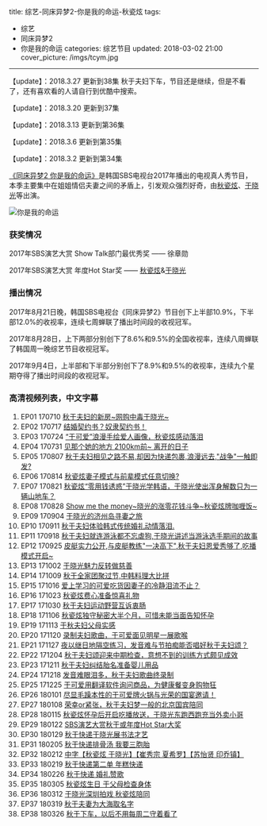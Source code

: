 title: 综艺-同床异梦2-你是我的命运-秋瓷炫
tags:
  - 综艺
  - 同床异梦2
  - 你是我的命运
categories: 综艺节目
updated: 2018-03-02 21:00
cover_picture: /imgs/tcym.jpg
---
【update】：2018.3.27 更新到38集 秋于夫妇下车，节目还是继续，但是不看了，还有喜欢看的人请自行到优酷中搜索。

【update】：2018.3.20 更新到37集

【update】：2018.3.13 更新到第36集

【update】：2018.3.6 更新到第35集

【update】：2018.3.2 更新到第34集

[《同床异梦2 你是我的命运》]是韩国SBS电视台2017年播出的电视真人秀节目，本季主要集中在姐姐情侣夫妻之间的矛盾上，引发观众强烈好奇，由[秋瓷炫]、[于晓光]等出演。

![你是我的命运](/imgs/tcym.jpg)

### 获奖情况
2017年SBS演艺大赏 Show Talk部门最优秀奖 —— 徐章勋

2017年SBS演艺大赏 年度Hot Star奖 —— [秋瓷炫]&[于晓光]

### 播出情况
2017年8月21日晚，韩国SBS电视台《同床异梦2》节目创下上半部10.9%，下半部12.0%的收视率，连续七周蝉联了播出时间段的收视冠军。

2017年8月28日，上下两部分别创下了8.6%和9.5%的全国收视率，连续八周蝉联了韩国周一晚综艺节目收视冠军。

2017年9月4日，上半部和下半部分别创下了8.9%和9.5%的收视率，连续九个星期夺得了播出时间段的收视冠军。

### 高清视频列表，中文字幕
1. EP01 170710 [秋于夫妇的新房~网购中毒于晓光~](http://v.youku.com/v_show/id_XMjg4MzM3NTU4MA==.html?spm=a2h0k.8191407.0.0&from=s1.8-1-1.2&f=50662504)
2. EP02 170717 [结婚契约书？奴隶契约书！](http://v.youku.com/v_show/id_XMjg5ODg0NjA2MA==.html?spm=a2h0j.8191423.playlist_content.5~5~5~A&&f=50662504&from=y1.2-3.4.1)
3. EP03 170724 [“于可爱”浪漫手绘爱人画像，秋瓷炫感动落泪](http://v.youku.com/v_show/id_XMjkxNzQyNjU1Ng==.html?spm=a2h0j.8191423.playlist_content.5!2~5~5~A&&f=50662504&from=y1.2-3.4.2)
4. EP04 170731 [见那个她的地方 2100km前~ 离开的日子](http://v.youku.com/v_show/id_XMjkzNzc2MzQzNg==.html?spm=a2h0k.8191407.0.0&from=s1.8-1-1.2&f=50131331)
5. EP05 170807 [秋于夫妇相见之路不易,却因为快递包裹,浪漫远去,"战争"一触即发?](http://v.youku.com/v_show/id_XMjk1MjEzNTQ2OA==.html?spm=a2h0j.8191423.playlist_content.5!3~5~5~A&&f=50662504&from=y1.2-3.4.3)
6. EP06 170814 [秋瓷炫妻子模式与前辈模式任意切换?](http://v.youku.com/v_show/id_XMjk3MDYwNjExMg==.html?spm=a2h0j.8191423.playlist_content.5!4~5~5~A&&f=50662504&from=y1.2-3.4.4)
7. EP07 170821 [秋瓷炫“零用钱诱惑”于晓光学韩语，于晓光使出浑身解数只为一辆山地车？](http://v.youku.com/v_show/id_XMjk4NDM2NDgyOA==.html?spm=a2h0k.8191407.0.0&from=s1.8-1-1.2&f=51204750)
8. EP08 170828 [Show me the money~晓光的涨零花钱斗争~秋瓷炫牌咖喱饭~](http://v.youku.com/v_show/id_XMjk5NTcxMTUwOA==.html?spm=a2h0k.8191407.0.0&from=s1.8-1-1.2&f=50555088)
9. EP09 170904 [于晓光的济州岛寻妻之旅](http://v.youku.com/v_show/id_XMzAwNjkyNzI1Ng==.html?spm=a2h0j.8191423.playlist_content.5!23~5~5~A&&f=50555088&from=y1.2-3.4.23)
10. EP10 170911 [秋于夫妇体验韩式传统婚礼动情落泪.](http://v.youku.com/v_show/id_XMzAxOTA0ODA0MA==.html?spm=a2h0j.8191423.playlist_content.5!22~5~5~A&&f=50555088&from=y1.2-3.4.22) 
11. EP11 170918 [秋于夫妇就连游泳都不忘虐狗,于晓光讲述当游泳选手期间的故事](http://v.youku.com/v_show/id_XMzAzMTc2MDQwMA==.html?spm=a2h0j.8191423.playlist_content.5!21~5~5~A&&f=50555088&from=y1.2-3.4.21)
12. EP12 170925 [皮艇实力公开,与皮艇教练"一决高下",秋于夫妇恩爱秀够了,吃播模式开启~](http://v.youku.com/v_show/id_XMzA0NzQxMTQyNA==.html?spm=a2h0j.8191423.playlist_content.5!20~5~5~A&&f=50555088&from=y1.2-3.4.20)
13. EP13 171002 [于晓光魅力反转做慈善](http://v.youku.com/v_show/id_XMzA2MzQyNjk1Ng==.html?spm=a2h0j.8191423.playlist_content.5!19~5~5~A&&f=50555088&from=y1.2-3.4.19)
14. EP14 171009 [秋于全家团聚过节,中韩料理大比拼](http://v.youku.com/v_show/id_XMzA3NTgzMjgxNg==.html?spm=a2h0j.8191423.playlist_content.5!17~5~5~A&&f=50555088&from=y1.2-3.4.17)
15. EP15 171016 [爱上学习的可爱吃货因妻子的冷静泪流不止？](http://v.youku.com/v_show/id_XMzA5MDI1NDkyMA==.html?spm=a2h0j.8191423.playlist_content.5!16~5~5~A&&f=50555088&from=y1.2-3.4.16)
16. EP16 171023 [秋瓷炫费心准备惊喜礼物](http://v.youku.com/v_show/id_XMzEwNjM4ODM4MA==.html?spm=a2h0j.8191423.playlist_content.5!15~5~5~A&&f=50555088&from=y1.2-3.4.15)
17. EP17 171030 [秋于夫妇运动野营互诉衷肠](http://v.youku.com/v_show/id_XMzEyMjcyMzU3Mg==.html?spm=a2h0j.8191423.playlist_content.5!14~5~5~A&&f=50555088&from=y1.2-3.4.14)
18. EP18 171106 [秋瓷炫独守秘密大半个月，可惜未能当面告知怀孕](http://v.youku.com/v_show/id_XMzEzOTU5MjMwNA==.html?spm=a2h0j.8191423.playlist_content.5!13~5~5~A&&f=50555088&from=y1.2-3.4.13)
19. EP19 171113 [于秋夫妇父母实感](http://v.youku.com/v_show/id_XMzE1NjAxMzQ3Ng==.html?spm=a2h0j.8191423.playlist_content.5!12~5~5~A&&f=50555088&from=y1.2-3.4.12)
20. EP20 171120 [录制夫妇歌曲，于可爱面见明星一展歌喉](http://v.youku.com/v_show/id_XMzE3MjM4ODgwNA==.html?spm=a2h0j.8191423.playlist_content.5!11~5~5~A&&f=50555088&from=y1.2-3.4.11)
21. EP21 171127 [夜以继日地隔空练习，发音难与节拍痴能否唱好秋于夫妇颂？](http://v.youku.com/v_show/id_XMzE4OTQyNjIxNg==.html?spm=a2h0j.8191423.playlist_content.5!10~5~5~A&&f=50555088&from=y1.2-3.4.10)
22. EP22 171204 [秋于夫妇颂迎来中期检查，意想不到的训练方式颇见成效](http://v.youku.com/v_show/id_XMzIwNTg0MzMwMA==.html?spm=a2h0j.8191423.playlist_content.5!9~5~5~A&&f=50555088&from=y1.2-3.4.9)
23. EP23 171211 [秋于夫妇纠结胎名准备婴儿用品](http://v.youku.com/v_show/id_XMzIyMzcyOTY0NA==.html?spm=a2h0j.8191423.playlist_content.5!8~5~5~A&&f=50555088&from=y1.2-3.4.8)
24. EP24 171218 [发音难眼泪多，秋于夫妇歌曲终录制](http://v.youku.com/v_show/id_XMzI0MzIyMzU1Ng==.html?spm=a2h0j.8191423.playlist_content.5!7~5~5~A&&f=50555088&from=y1.2-3.4.7)
25. EP25 171225 [于可爱用翻译软件询问商品，为健康餐变身购物狂](http://v.youku.com/v_show/id_XMzI2MzI3MzU0NA==.html?spm=a2h0j.8191423.playlist_content.5!6~5~5~A&&f=50555088&from=y1.2-3.4.6)
26. EP26 180101 [尽显毛躁本性的于可爱牌火锅与光荣的国宴邀请！](http://v.youku.com/v_show/id_XMzI4NTgyMzE2OA==.html?spm=a2h0j.8191423.playlist_content.5!5~5~5~A&&f=50555088&from=y1.2-3.4.5)
27. EP27 180108 [荣幸or紧张，秋于夫妇梦一般的北京国宾陪同](http://v.youku.com/v_show/id_XMzMwMjQxMjk3Mg==.html?spm=a2h0j.8191423.playlist_content.5!4~5~5~A&&f=50555088&from=y1.2-3.4.4)
28. EP28 180115 [秋瓷炫怀孕后开启吃播放送，于晓光东跑西跑充当外卖小哥](http://v.youku.com/v_show/id_XMzMyMTk2NDc4OA==.html?spm=a2h0j.8191423.playlist_content.5!3~5~5~A&&f=50555088&from=y1.2-3.4.3)
29. EP29 180122 [SBS演艺大赏秋于或年度Hot Star大奖](http://v.youku.com/v_show/id_XMzM0NDUxMzA5Mg==.html?spm=a2h0k.8191407.0.0&from=s1.8-1-1.2&f=51446734)
30. EP30 180129 [秋于快递于晓光展书法才艺](http://v.youku.com/v_show/id_XMzM2NTIyNTE2NA==.html?spm=a2h0j.8191423.playlist_content.5~5~5~A&&f=50555088&from=y1.2-3.4.1)
31. EP31 180205 [秋于快递排骨汤 我要三胞胎](http://v.youku.com/v_show/id_XMzM4MjQ2ODQxMg==.html?spm=a2h0k.8191407.0.0&from=s1.8-1-1.2)
32. EP32 180212 [中字【秋瓷炫 于晓光】【崔秀宗 夏希罗】【苏怡贤 印乔镇】](http://v.youku.com/v_show/id_XMzM5OTUyMTM2MA==.html?spm=a2h0k.8191407.0.0&from=s1.8-1-1.2&f=50395844)
33. EP33 180219 [秋于快递第二单 年糕快递](http://v.youku.com/v_show/id_XMzQxMTg5ODg2NA==.html?spm=a2h0k.8191407.0.0&from=s1.8-1-1.2&f=50555088)
34. EP34 180226 [秋于快递 婚礼赞歌](http://v.youku.com/v_show/id_XMzQyNTg2MTg3Ng==.html?spm=a2h0k.8191407.0.0&from=s1.8-1-1.2&f=50555088)
35. EP35 180305 [秋瓷炫生日 于父母检查身体](http://v.youku.com/v_show/id_XMzQ0MjE1OTA0NA==.html?spm=a2h0k.8191407.0.0&from=s1.8-1-1.2)
36. EP36 180312 [于晓光深圳拍戏 秋瓷炫陪同](http://v.youku.com/v_show/id_XMzQ1OTM2MTY2OA==.html?spm=a2h0k.8191407.0.0&from=s1.8-1-1.2)
37. EP37 180319 [秋于夫妻为大海取名字](http://v.youku.com/v_show/id_XMzQ3NzEzMjA0OA==.html?spm=a2h0k.8191407.0.0&from=s1.8-1-1.2)
38. EP38 180326 [秋于下车，以后不用每周二守着看了](http://v.youku.com/v_show/id_XMzQ5MzQ1ODg0OA==.html?spm=a2h0k.8191407.0.0&from=s1.8-1-1.2)



[《同床异梦2 你是我的命运》]: https://baike.baidu.com/item/%E5%90%8C%E5%BA%8A%E5%BC%82%E6%A2%A62%EF%BC%9A%E4%BD%A0%E6%98%AF%E6%88%91%E7%9A%84%E5%91%BD%E8%BF%90
[秋瓷炫]: https://baike.baidu.com/item/%E7%A7%8B%E7%93%B7%E7%82%AB
[于晓光]: https://baike.baidu.com/item/%E4%BA%8E%E6%99%93%E5%85%89/17959
